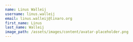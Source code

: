 ```yaml
---
name: Linus Walleij
username: linus.walleij
email: linus.walleij@linaro.org
first_name: Linus
last_name: Walleij
image_path: /assets/images/content/avatar-placeholder.png
---
```

